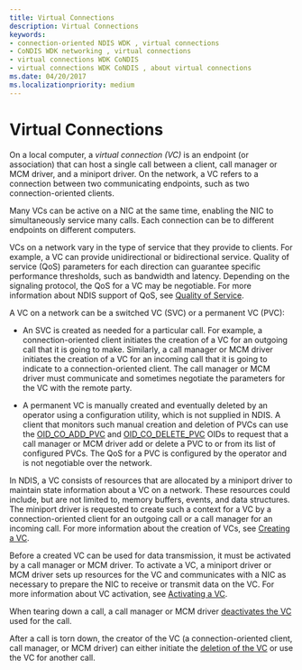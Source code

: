 ```yaml
---
title: Virtual Connections
description: Virtual Connections
keywords:
- connection-oriented NDIS WDK , virtual connections
- CoNDIS WDK networking , virtual connections
- virtual connections WDK CoNDIS
- virtual connections WDK CoNDIS , about virtual connections
ms.date: 04/20/2017
ms.localizationpriority: medium
---
```


# Virtual Connections





On a local computer, a *virtual connection (VC)* is an endpoint (or association) that can host a single call between a client, call manager or MCM driver, and a miniport driver. On the network, a VC refers to a connection between two communicating endpoints, such as two connection-oriented clients.

Many VCs can be active on a NIC at the same time, enabling the NIC to simultaneously service many calls. Each connection can be to different endpoints on different computers.

VCs on a network vary in the type of service that they provide to clients. For example, a VC can provide unidirectional or bidirectional service. Quality of service (QoS) parameters for each direction can guarantee specific performance thresholds, such as bandwidth and latency. Depending on the signaling protocol, the QoS for a VC may be negotiable. For more information about NDIS support of QoS, see [Quality of Service](quality-of-service.md).

A VC on a network can be a switched VC (SVC) or a permanent VC (PVC):

-   An SVC is created as needed for a particular call. For example, a connection-oriented client initiates the creation of a VC for an outgoing call that it is going to make. Similarly, a call manager or MCM driver initiates the creation of a VC for an incoming call that it is going to indicate to a connection-oriented client. The call manager or MCM driver must communicate and sometimes negotiate the parameters for the VC with the remote party.

-   A permanent VC is manually created and eventually deleted by an operator using a configuration utility, which is not supplied in NDIS. A client that monitors such manual creation and deletion of PVCs can use the [OID\_CO\_ADD\_PVC](./oid-co-add-pvc.md) and [OID\_CO\_DELETE\_PVC](./oid-co-delete-pvc.md) OIDs to request that a call manager or MCM driver add or delete a PVC to or from its list of configured PVCs. The QoS for a PVC is configured by the operator and is not negotiable over the network.

In NDIS, a VC consists of resources that are allocated by a miniport driver to maintain state information about a VC on a network. These resources could include, but are not limited to, memory buffers, events, and data structures. The miniport driver is requested to create such a context for a VC by a connection-oriented client for an outgoing call or a call manager for an incoming call. For more information about the creation of VCs, see [Creating a VC](creating-a-vc.md).

Before a created VC can be used for data transmission, it must be activated by a call manager or MCM driver. To activate a VC, a miniport driver or MCM driver sets up resources for the VC and communicates with a NIC as necessary to prepare the NIC to receive or transmit data on the VC. For more information about VC activation, see [Activating a VC](activating-a-vc.md).

When tearing down a call, a call manager or MCM driver [deactivates the VC](deactivating-a-vc.md) used for the call.

After a call is torn down, the creator of the VC (a connection-oriented client, call manager, or MCM driver) can either initiate the [deletion of the VC](deleting-a-vc.md) or use the VC for another call.

 

